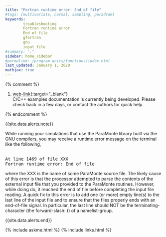 ```yaml
---
title: "Fortran runtime error: End of file"
#tags: [multivariate, normal, sampling, paradram]
keywords: 
        troubleshooting
        Fortran runtime error
        End of file
        gfortran
        gnu
        input file
#summary: "."
sidebar: home_sidebar
#permalink: /program-units/functions/index.html
last_updated: January 1, 2020
mathjax: true
---
```


{% comment %}
1. [web-link](){:target="_blank"}  
C/C++ examples documentation is currently being developed. Please check back in a few days, or contact the authors for quick help.  
<div id="toc"></div>  
{% endcomment %}

{{site.data.alerts.note}}

While running your simulations that use the ParaMonte library built via the GNU compilers, you may receive a runtime error message on the terminal like the following,  
<br>
<pre>
At line 1469 of file XXX
Fortran runtime error: End of file
</pre>
where the XXX is the name of some ParaMonte source file. The likely cause of this error is that the processor attempted to parse the contents of the external input file that you provided to the ParaMonte routines. However, while doing do, it reached the end of file before completing the input file reading. A quick fix to this error is to add one (or more) empty line(s) to the last line of the input file and to ensure that the files properly ends with an end-of-file signal. In particular, the last line should NOT be the terminating-character (the forward-slash: <b>/</b>) of a namelist-group.

{{site.data.alerts.end}}

{% include askme.html %}
{% include links.html %}
